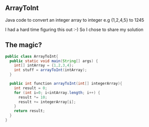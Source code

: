## ArrayToInt
Java code to convert an integer array to integer e.g {1,2,4,5} to 1245

I had a hard time figuring this out :-)
So I chose to share my solution

## The magic?
```java
public class ArrayToInt{
  public static void main(String[] args) {
    int[] intArray = {1,2,3,4};
    int stuff = arrayToInt(intArray);
  }

  public int function arrayToInt(int[] integerArray){
    int result = 0;
    for (int i=0; i<intArray.length; i++) {
      result *= 10;
      result += integerArray[i];
    }
    return result;
  }
}
```
